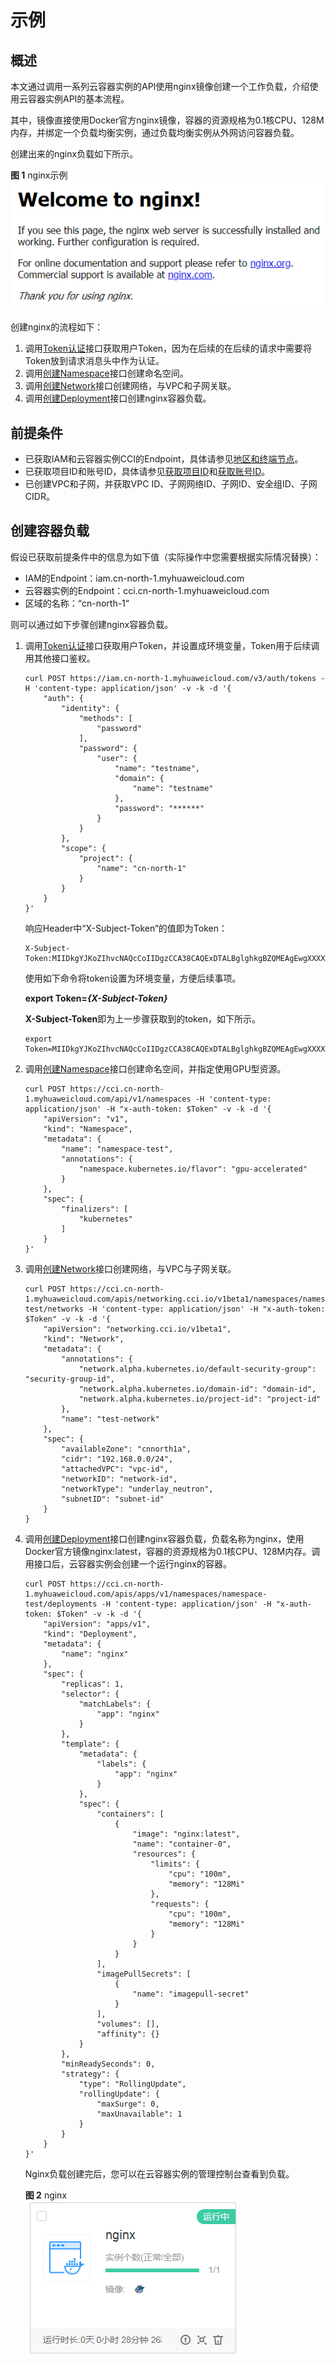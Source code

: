 # 示例<a name="cci_02_0011"></a>

## 概述<a name="section142673304107"></a>

本文通过调用一系列云容器实例的API使用nginx镜像创建一个工作负载，介绍使用云容器实例API的基本流程。

其中，镜像直接使用Docker官方nginx镜像，容器的资源规格为0.1核CPU、128M内存，并绑定一个负载均衡实例，通过负载均衡实例从外网访问容器负载。

创建出来的nginx负载如下所示。

**图 1**  nginx示例<a name="fig11150819143813"></a>  
![](figures/nginx示例.png "nginx示例")

创建nginx的流程如下：

1.  调用[Token认证](获取请求认证.md#section2417768214391)接口获取用户Token，因为在后续的在后续的请求中需要将Token放到请求消息头中作为认证。
2.  调用[创建Namespace](创建Namespace.md)接口创建命名空间。
3.  调用[创建Network](创建Network.md)接口创建网络，与VPC和子网关联。
4.  调用[创建Deployment](创建Deployment.md)接口创建nginx容器负载。

## 前提条件<a name="section91264715102"></a>

-   已获取IAM和云容器实例CCI的Endpoint，具体请参见[地区和终端节点](http://developer.huaweicloud.com/endpoint)。
-   已获取项目ID和账号ID，具体请参见[获取项目ID](获取项目ID.md)和[获取账号ID](获取账号ID.md)。
-   已创建VPC和子网，并获取VPC ID、子网网络ID、子网ID、安全组ID、子网CIDR。

## 创建容器负载<a name="section680742610404"></a>

假设已获取前提条件中的信息为如下值（实际操作中您需要根据实际情况替换）：

-   IAM的Endpoint：iam.cn-north-1.myhuaweicloud.com
-   云容器实例的Endpoint：cci.cn-north-1.myhuaweicloud.com
-   区域的名称：“cn-north-1“

则可以通过如下步骤创建nginx容器负载。

1.  调用[Token认证](获取请求认证.md#section2417768214391)接口获取用户Token，并设置成环境变量，Token用于后续调用其他接口鉴权。

    ```
    curl POST https://iam.cn-north-1.myhuaweicloud.com/v3/auth/tokens -H 'content-type: application/json' -v -k -d '{
        "auth": {
            "identity": {
                "methods": [
                    "password"
                ],
                "password": {
                    "user": {
                        "name": "testname",
                        "domain": {
                            "name": "testname"
                        },
                        "password": "******"
                    }
                }
            },
            "scope": {
                "project": {
                    "name": "cn-north-1"
                }
            }
        }
    }'
    ```

    响应Header中“X-Subject-Token“的值即为Token：

    ```
    X-Subject-Token:MIIDkgYJKoZIhvcNAQcCoIIDgzCCA38CAQExDTALBglghkgBZQMEAgEwgXXXXX...
    ```

    使用如下命令将token设置为环境变量，方便后续事项。

    **export Token=_\{_**_**X-Subject-Token\}**_

    **X-Subject-Token**即为上一步骤获取到的token，如下所示。

    ```
    export Token=MIIDkgYJKoZIhvcNAQcCoIIDgzCCA38CAQExDTALBglghkgBZQMEAgEwgXXXXX...
    ```

2.  调用[创建Namespace](创建Namespace.md)接口创建命名空间，并指定使用GPU型资源。

    ```
    curl POST https://cci.cn-north-1.myhuaweicloud.com/api/v1/namespaces -H 'content-type: application/json' -H "x-auth-token: $Token" -v -k -d '{
        "apiVersion": "v1",
        "kind": "Namespace",
        "metadata": {
            "name": "namespace-test",
            "annotations": {
                "namespace.kubernetes.io/flavor": "gpu-accelerated"
            }
        },
        "spec": {
            "finalizers": [
                "kubernetes"
            ]
        }
    }'
    ```

3.  调用[创建Network](创建Network.md)接口创建网络，与VPC与子网关联。

    ```
    curl POST https://cci.cn-north-1.myhuaweicloud.com/apis/networking.cci.io/v1beta1/namespaces/namespace-test/networks -H 'content-type: application/json' -H "x-auth-token: $Token" -v -k -d '{
        "apiVersion": "networking.cci.io/v1beta1",
        "kind": "Network",
        "metadata": {
            "annotations": {
                "network.alpha.kubernetes.io/default-security-group": "security-group-id",
                "network.alpha.kubernetes.io/domain-id": "domain-id",
                "network.alpha.kubernetes.io/project-id": "project-id"
            },
            "name": "test-network"
        },
        "spec": {
            "availableZone": "cnnorth1a",
            "cidr": "192.168.0.0/24",
            "attachedVPC": "vpc-id",
            "networkID": "network-id",
            "networkType": "underlay_neutron",
            "subnetID": "subnet-id"
        }
    }
    ```

4.  调用[创建Deployment](创建Deployment.md)接口创建nginx容器负载，负载名称为nginx，使用Docker官方镜像nginx:latest，容器的资源规格为0.1核CPU、128M内存。调用接口后，云容器实例会创建一个运行nginx的容器。

    ```
    curl POST https://cci.cn-north-1.myhuaweicloud.com/apis/apps/v1/namespaces/namespace-test/deployments -H 'content-type: application/json' -H "x-auth-token: $Token" -v -k -d '{
        "apiVersion": "apps/v1",
        "kind": "Deployment",
        "metadata": {
            "name": "nginx"
        },
        "spec": {
            "replicas": 1,
            "selector": {
                "matchLabels": {
                    "app": "nginx"
                }
            },
            "template": {
                "metadata": {
                    "labels": {
                        "app": "nginx"
                    }
                },
                "spec": {
                    "containers": [
                        {
                            "image": "nginx:latest",
                            "name": "container-0",
                            "resources": {
                                "limits": {
                                    "cpu": "100m",
                                    "memory": "128Mi"
                                },
                                "requests": {
                                    "cpu": "100m",
                                    "memory": "128Mi"
                                }
                            }
                        }
                    ],
                    "imagePullSecrets": [
                        {
                            "name": "imagepull-secret"
                        }
                    ],
                    "volumes": [],
                    "affinity": {}
                }
            },
            "minReadySeconds": 0,
            "strategy": {
                "type": "RollingUpdate",
                "rollingUpdate": {
                    "maxSurge": 0,
                    "maxUnavailable": 1
                }
            }
        }
    }'
    ```

    Nginx负载创建完后，您可以在云容器实例的管理控制台查看到负载。

    **图 2**  nginx<a name="fig47489333115"></a>  
    ![](figures/nginx.png "nginx")


